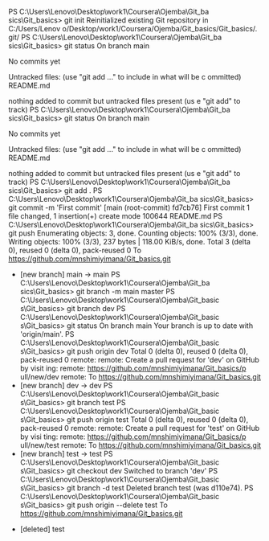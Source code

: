 PS C:\Users\Lenovo\Desktop\work1\Coursera\Ojemba\Git_ba
sics\Git_basics> git init
Reinitialized existing Git repository in C:/Users/Lenov
o/Desktop/work1/Coursera/Ojemba/Git_basics/Git_basics/.
git/
PS C:\Users\Lenovo\Desktop\work1\Coursera\Ojemba\Git_ba
sics\Git_basics> git status
On branch main

No commits yet

Untracked files:
  (use "git add <file>..." to include in what will be c
ommitted)
        README.md

nothing added to commit but untracked files present (us
e "git add" to track)
PS C:\Users\Lenovo\Desktop\work1\Coursera\Ojemba\Git_ba
sics\Git_basics> git status
On branch main

No commits yet

Untracked files:
  (use "git add <file>..." to include in what will be c
ommitted)
        README.md

nothing added to commit but untracked files present (us
e "git add" to track)
PS C:\Users\Lenovo\Desktop\work1\Coursera\Ojemba\Git_ba
sics\Git_basics> git add .
PS C:\Users\Lenovo\Desktop\work1\Coursera\Ojemba\Git_ba
sics\Git_basics> git commit -m 'First commit'
[main (root-commit) fd7cb76] First commit
 1 file changed, 1 insertion(+)
 create mode 100644 README.md
PS C:\Users\Lenovo\Desktop\work1\Coursera\Ojemba\Git_ba
sics\Git_basics> git push
Enumerating objects: 3, done.
Counting objects: 100% (3/3), done.
Writing objects: 100% (3/3), 237 bytes | 118.00 KiB/s,
done.
Total 3 (delta 0), reused 0 (delta 0), pack-reused 0
To https://github.com/mnshimiyimana/Git_basics.git
 * [new branch]      main -> main
PS C:\Users\Lenovo\Desktop\work1\Coursera\Ojemba\Git_ba
sics\Git_basics> git branch -m main master
PS C:\Users\Lenovo\Desktop\work1\Coursera\Ojemba\Git_basic
s\Git_basics> git branch dev
PS C:\Users\Lenovo\Desktop\work1\Coursera\Ojemba\Git_basic
s\Git_basics> git status
On branch main
Your branch is up to date with 'origin/main'.
PS C:\Users\Lenovo\Desktop\work1\Coursera\Ojemba\Git_basic
s\Git_basics> git push origin dev
Total 0 (delta 0), reused 0 (delta 0), pack-reused 0
remote:
remote: Create a pull request for 'dev' on GitHub by visit
ing:
remote:      https://github.com/mnshimiyimana/Git_basics/p
ull/new/dev
remote:
To https://github.com/mnshimiyimana/Git_basics.git
 * [new branch]      dev -> dev
 PS C:\Users\Lenovo\Desktop\work1\Coursera\Ojemba\Git_basic
s\Git_basics> git branch test
PS C:\Users\Lenovo\Desktop\work1\Coursera\Ojemba\Git_basic
s\Git_basics> git push origin test
Total 0 (delta 0), reused 0 (delta 0), pack-reused 0
remote:
remote: Create a pull request for 'test' on GitHub by visi
ting:
remote:      https://github.com/mnshimiyimana/Git_basics/p
ull/new/test
remote:
To https://github.com/mnshimiyimana/Git_basics.git
 * [new branch]      test -> test
PS C:\Users\Lenovo\Desktop\work1\Coursera\Ojemba\Git_basic
s\Git_basics> git checkout dev
Switched to branch 'dev'
PS C:\Users\Lenovo\Desktop\work1\Coursera\Ojemba\Git_basic
s\Git_basics> git branch -d test
Deleted branch test (was d110e74).
PS C:\Users\Lenovo\Desktop\work1\Coursera\Ojemba\Git_basic
s\Git_basics> git push origin --delete test
To https://github.com/mnshimiyimana/Git_basics.git
 - [deleted]         test
 